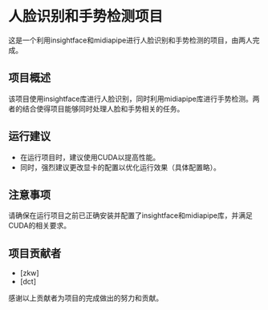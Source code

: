 # 人脸识别和手势检测项目

这是一个利用insightface和midiapipe进行人脸识别和手势检测的项目，由两人完成。

## 项目概述

该项目使用insightface库进行人脸识别，同时利用midiapipe库进行手势检测。两者的结合使得项目能够同时处理人脸和手势相关的任务。

## 运行建议

- 在运行项目时，建议使用CUDA以提高性能。
- 同时，强烈建议更改显卡的配置以优化运行效果（具体配置略）。

## 注意事项

请确保在运行项目之前已正确安装并配置了insightface和midiapipe库，并满足CUDA的相关要求。

## 项目贡献者

- [zkw]
- [dct]

感谢以上贡献者为项目的完成做出的努力和贡献。

